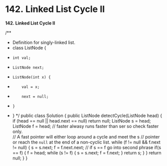 # 142. Linked List Cycle II

**142. Linked List Cycle II**

/**
 * Definition for singly-linked list.
 * class ListNode {
 *     int val;
 *     ListNode next;
 *     ListNode(int x) {
 *         val = x;
 *         next = null;
 *     }
 * }
 */
public class Solution {
    public ListNode detectCycle(ListNode head) {
        if (head == null || head.next == null) return null;
        ListNode s = head;
        ListNode f = head; 
        // faster alwasy runs faster than ser so check faster only.         
        // A fast pointer will either loop around a cycle and meet the s
        // pointer or reach the `null` at the end of a non-cyclic list. 
        while (f != null && f.next != null) {
            s = s.next;
            f = f.next.next;
            // if s == f go into second phrase
            if(s == f) {
                f = head;
                while (s != f) {
                    s = s.next;
                    f = f.next;
                }
                return s;
            }
         }
        return null;
    }
}
